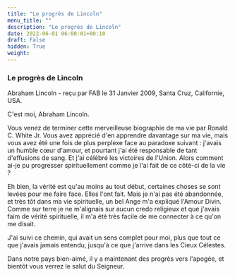 ```yaml
---
title: "Le progrès de Lincoln"
menu_title: ""
description: "Le progrès de Lincoln"
date: 2022-06-01 06:00:01+00:10
draft: False
hidden: True
weight:
---
```

### Le progrès de Lincoln

Abraham Lincoln - reçu par FAB le 31 Janvier 2009, Santa Cruz, Californie, USA.

C'est moi, Abraham Lincoln.

Vous venez de terminer cette merveilleuse biographie de ma vie par Ronald C. White Jr. Vous avez apprécié d'en apprendre davantage sur ma vie, mais vous avez été une fois de plus perplexe face au paradoxe suivant : j'avais un humble cœur d'amour, et pourtant j'ai été responsable de tant d'effusions de sang. Et j'ai célébré les victoires de l'Union. Alors comment ai-je pu progresser spirituellement comme je l'ai fait de ce côté-ci de la vie ?

Eh bien, la vérité est qu'au moins au tout début, certaines choses se sont levées pour me faire face. Elles l'ont fait. Mais je n'ai pas été abandonnée, et très tôt dans ma vie spirituelle, un bel Ange m'a expliqué l'Amour Divin. Comme sur terre je ne m'alignais sur aucun credo religieux et que j'avais faim de vérité spirituelle, il m'a été très facile de me connecter à ce qu'on me disait.

J'ai suivi ce chemin, qui avait un sens complet pour moi, plus que tout ce que j'avais jamais entendu, jusqu'à ce que j'arrive dans les Cieux Célestes.

Dans notre pays bien-aimé, il y a maintenant des progrès vers l'apogée, et bientôt vous verrez le salut du Seigneur.
